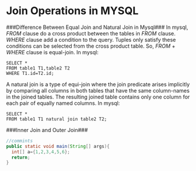 #  Join Operations in MYSQL

###Difference Between Equal Join and Natural Join in Mysql###
In mysql, *FROM* clause do a cross product between the tables in *FROM* clause. *WHERE* clause add a condition to the query. Tuples only satisfy these conditions can be selected from the cross product table. So, *FROM* \+ *WHERE* clause is equal-join. In mysql:

~~~mysql
SELECT *
FROM table1 T1,table2 T2
WHERE T1.id=T2.id;
~~~

A natural join is a type of equi-join where the join predicate arises implicitly by comparing all columns in both tables that have the same column-names in the joined tables. The resulting joined table contains only one column for each pair of equally named columns. In mysql:

    SELECT *
    FROM table1 T1 natural join table2 T2;

###Inner Join and Outer Join###

~~~java
//commints
public static void main(String[] args){
  int[] a={1,2,3,4,5,6};
  return;
}
~~~ 
